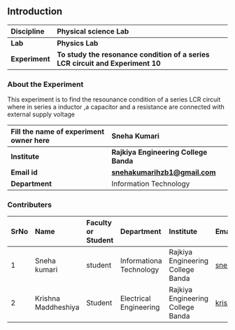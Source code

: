 ## Introduction


<b>Discipline | <b>Physical science Lab
:--|:--|
<b> Lab | <b> Physics Lab
<b> Experiment|     <b> To study the resonance condition of a series LCR circuit and Experiment 10

### About the Experiment 

This experiment is to find the resounance condition of a series LCR circuit where in series a inductor ,a capacitor and a resistance are 
connected with external supply voltage 

<b>Fill the name of experiment owner here  | <b> Sneha Kumari
:--|:--|
<b> Institute | <b> Rajkiya Engineering College Banda
<b> Email id|     <b> snehakumarihzb1@gmail.com  
<b> Department |  Information Technology

### Contributers 

SrNo | Name | Faculty or Student | Department| Institute | Email id
:--|:--|:--|:--|:--|:--|
1 | Sneha kumari | student  | Informationa Technology |Rajkiya Engineering College Banda   | snehakumarihzb1@gmail.com 
2 | Krishna Maddheshiya | Student| Electrical Engineering| Rajkiya Engineering College Banda |krishna70680@gmail.com

